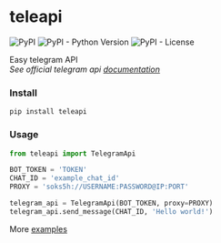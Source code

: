 teleapi
======
![PyPI](https://img.shields.io/pypi/v/teleapi)
![PyPI - Python Version](https://img.shields.io/pypi/pyversions/teleapi)
![PyPI - License](https://img.shields.io/pypi/l/teleapi)

Easy telegram API  
*See official telegram api [documentation](https://core.telegram.org/bots/api)*

### Install
`pip install teleapi`

### Usage
``` python
from teleapi import TelegramApi

BOT_TOKEN = 'TOKEN'
CHAT_ID = 'example_chat_id'
PROXY = 'soks5h://USERNAME:PASSWORD@IP:PORT'

telegram_api = TelegramApi(BOT_TOKEN, proxy=PROXY)
telegram_api.send_message(CHAT_ID, 'Hello world!')
```
More [examples](https://github.com/DesSolo/TeleBotProxy/blob/master/example.py)
